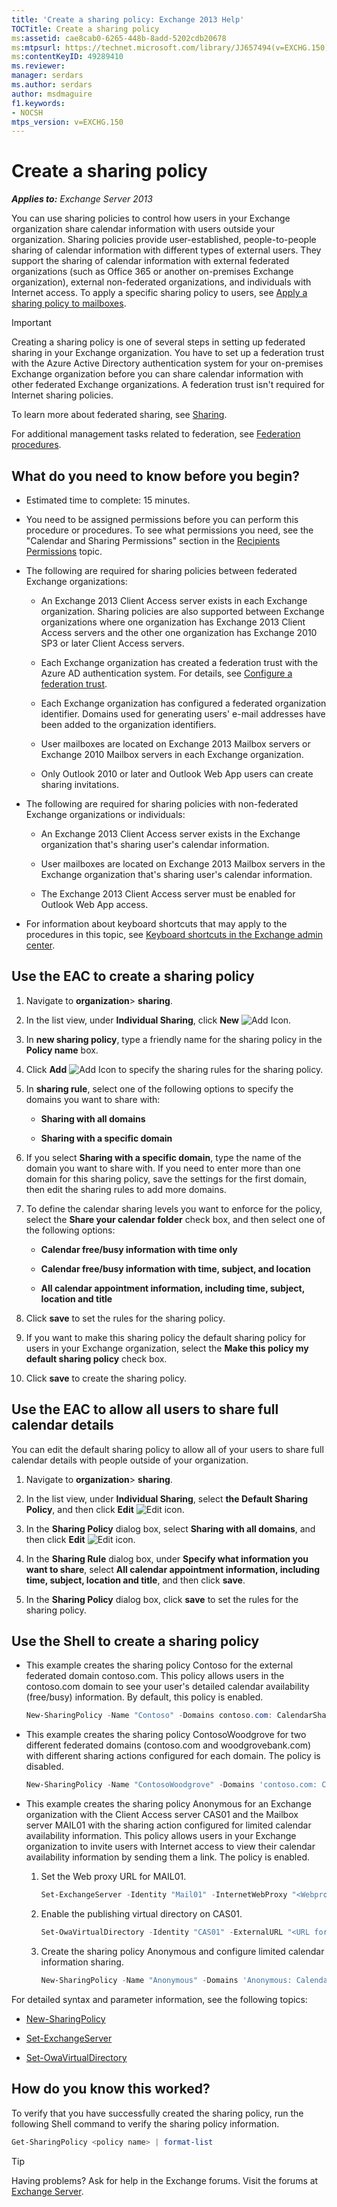 ```yaml
---
title: 'Create a sharing policy: Exchange 2013 Help'
TOCTitle: Create a sharing policy
ms:assetid: cae8cab0-6265-448b-8add-5202cdb20678
ms:mtpsurl: https://technet.microsoft.com/library/JJ657494(v=EXCHG.150)
ms:contentKeyID: 49289410
ms.reviewer: 
manager: serdars
ms.author: serdars
author: msdmaguire
f1.keywords:
- NOCSH
mtps_version: v=EXCHG.150
---
```


# Create a sharing policy

_**Applies to:** Exchange Server 2013_

You can use sharing policies to control how users in your Exchange organization share calendar information with users outside your organization. Sharing policies provide user-established, people-to-people sharing of calendar information with different types of external users. They support the sharing of calendar information with external federated organizations (such as Office 365 or another on-premises Exchange organization), external non-federated organizations, and individuals with Internet access. To apply a specific sharing policy to users, see [Apply a sharing policy to mailboxes](apply-a-sharing-policy-to-mailboxes-exchange-2013-help.md).

> [!IMPORTANT]
> Creating a sharing policy is one of several steps in setting up federated sharing in your Exchange organization. You have to set up a federation trust with the Azure Active Directory authentication system for your on-premises Exchange organization before you can share calendar information with other federated Exchange organizations. A federation trust isn't required for Internet sharing policies.

To learn more about federated sharing, see [Sharing](sharing-exchange-2013-help.md).

For additional management tasks related to federation, see [Federation procedures](federation-procedures-exchange-2013-help.md).

## What do you need to know before you begin?

- Estimated time to complete: 15 minutes.

- You need to be assigned permissions before you can perform this procedure or procedures. To see what permissions you need, see the "Calendar and Sharing Permissions" section in the [Recipients Permissions](recipients-permissions-exchange-2013-help.md) topic.

- The following are required for sharing policies between federated Exchange organizations:

  - An Exchange 2013 Client Access server exists in each Exchange organization. Sharing policies are also supported between Exchange organizations where one organization has Exchange 2013 Client Access servers and the other one organization has Exchange 2010 SP3 or later Client Access servers.

  - Each Exchange organization has created a federation trust with the Azure AD authentication system. For details, see [Configure a federation trust](configure-a-federation-trust-exchange-2013-help.md).

  - Each Exchange organization has configured a federated organization identifier. Domains used for generating users' e-mail addresses have been added to the organization identifiers.

  - User mailboxes are located on Exchange 2013 Mailbox servers or Exchange 2010 Mailbox servers in each Exchange organization.

  - Only Outlook 2010 or later and Outlook Web App users can create sharing invitations.

- The following are required for sharing policies with non-federated Exchange organizations or individuals:

  - An Exchange 2013 Client Access server exists in the Exchange organization that's sharing user's calendar information.

  - User mailboxes are located on Exchange 2013 Mailbox servers in the Exchange organization that's sharing user's calendar information.

  - The Exchange 2013 Client Access server must be enabled for Outlook Web App access.

- For information about keyboard shortcuts that may apply to the procedures in this topic, see [Keyboard shortcuts in the Exchange admin center](keyboard-shortcuts-in-the-exchange-admin-center-2013-help.md).

## Use the EAC to create a sharing policy

1. Navigate to **organization**\> **sharing**.

2. In the list view, under **Individual Sharing**, click **New** ![Add Icon](images/JJ218640.c1e75329-d6d7-4073-a27d-498590bbb558(EXCHG.150).gif "Add Icon").

3. In **new sharing policy**, type a friendly name for the sharing policy in the **Policy name** box.

4. Click **Add** ![Add Icon](images/JJ218640.c1e75329-d6d7-4073-a27d-498590bbb558(EXCHG.150).gif "Add Icon") to specify the sharing rules for the sharing policy.

5. In **sharing rule**, select one of the following options to specify the domains you want to share with:

      - **Sharing with all domains**

      - **Sharing with a specific domain**

6. If you select **Sharing with a specific domain**, type the name of the domain you want to share with. If you need to enter more than one domain for this sharing policy, save the settings for the first domain, then edit the sharing rules to add more domains.

7. To define the calendar sharing levels you want to enforce for the policy, select the **Share your calendar folder** check box, and then select one of the following options:

      - **Calendar free/busy information with time only**

      - **Calendar free/busy information with time, subject, and location**

      - **All calendar appointment information, including time, subject, location and title**

8. Click **save** to set the rules for the sharing policy.

9. If you want to make this sharing policy the default sharing policy for users in your Exchange organization, select the **Make this policy my default sharing policy** check box.

10. Click **save** to create the sharing policy.

## Use the EAC to allow all users to share full calendar details

You can edit the default sharing policy to allow all of your users to share full calendar details with people outside of your organization.

1. Navigate to **organization**\> **sharing**.

2. In the list view, under **Individual Sharing**, select **the Default Sharing Policy**, and then click **Edit** ![Edit icon](images/JJ218640.6f53ccb2-1f13-4c02-bea0-30690e6ea71d(EXCHG.150).gif "Edit icon").

3. In the **Sharing Policy** dialog box, select **Sharing with all domains**, and then click **Edit** ![Edit icon](images/JJ218640.6f53ccb2-1f13-4c02-bea0-30690e6ea71d(EXCHG.150).gif "Edit icon").

4. In the **Sharing Rule** dialog box, under **Specify what information you want to share**, select **All calendar appointment information, including time, subject, location and title**, and then click **save**.

5. In the **Sharing Policy** dialog box, click **save** to set the rules for the sharing policy.

## Use the Shell to create a sharing policy

- This example creates the sharing policy Contoso for the external federated domain contoso.com. This policy allows users in the contoso.com domain to see your user's detailed calendar availability (free/busy) information. By default, this policy is enabled.

  ```powershell
  New-SharingPolicy -Name "Contoso" -Domains contoso.com: CalendarSharingFreeBusyDetail
  ```

- This example creates the sharing policy ContosoWoodgrove for two different federated domains (contoso.com and woodgrovebank.com) with different sharing actions configured for each domain. The policy is disabled.

  ```powershell
  New-SharingPolicy -Name "ContosoWoodgrove" -Domains 'contoso.com: CalendarSharingFreeBusySimple', 'woodgrovebank.com: CalendarSharingFreeBusyDetail -Enabled $false
  ```

- This example creates the sharing policy Anonymous for an Exchange organization with the Client Access server CAS01 and the Mailbox server MAIL01 with the sharing action configured for limited calendar availability information. This policy allows users in your Exchange organization to invite users with Internet access to view their calendar availability information by sending them a link. The policy is enabled.

  1. Set the Web proxy URL for MAIL01.

     ```powershell
     Set-ExchangeServer -Identity "Mail01" -InternetWebProxy "<Webproxy URL>"
     ```

  2. Enable the publishing virtual directory on CAS01.

     ```powershell
     Set-OwaVirtualDirectory -Identity "CAS01" -ExternalURL "<URL for CAS01>" -CalendarPublishingEnabled $true
     ```

  3. Create the sharing policy Anonymous and configure limited calendar information sharing.

     ```powershell
     New-SharingPolicy -Name "Anonymous" -Domains 'Anonymous: CalendarSharingFreeBusySimple' -Enabled $true
     ```

For detailed syntax and parameter information, see the following topics:

- [New-SharingPolicy](/powershell/module/exchange/New-SharingPolicy)

- [Set-ExchangeServer](/powershell/module/exchange/Set-ExchangeServer)

- [Set-OwaVirtualDirectory](/powershell/module/exchange/Set-OwaVirtualDirectory)

## How do you know this worked?

To verify that you have successfully created the sharing policy, run the following Shell command to verify the sharing policy information.

```powershell
Get-SharingPolicy <policy name> | format-list
```

> [!TIP]
> Having problems? Ask for help in the Exchange forums. Visit the forums at [Exchange Server](https://social.technet.microsoft.com/forums/office/home?category=exchangeserver).